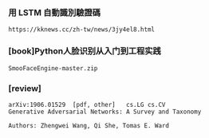 ### 用 LSTM 自動識別驗證碼
```
https://kknews.cc/zh-tw/news/3jy4el8.html
```
### [book]Python人脸识别从入门到工程实践
```
SmooFaceEngine-master.zip
```
### [review]
```
arXiv:1906.01529  [pdf, other]   cs.LG cs.CV
Generative Adversarial Networks: A Survey and Taxonomy

Authors: Zhengwei Wang, Qi She, Tomas E. Ward

```
